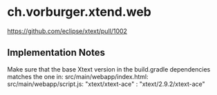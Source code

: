 # ch.vorburger.xtend.web

https://github.com/eclipse/xtext/pull/1002

## Implementation Notes

Make sure that the base Xtext version in the build.gradle dependencies matches the one in:
   src/main/webapp/index.html: <link rel="stylesheet" type="text/css" href="xtext/2.9.0-SNAPSHOT/xtext-ace.css"/> 
   src/main/webapp/script.js: "xtext/xtext-ace" : "xtext/2.9.2/xtext-ace"
